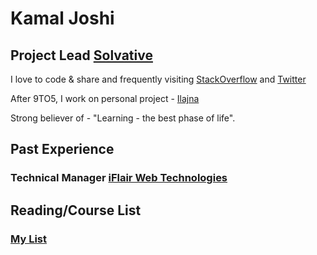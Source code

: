 # Kamal Joshi

## Project Lead [Solvative](https://www.solvative.com/)

I love to code & share and frequently visiting [StackOverflow](https://stackoverflow.com/users/639293/kamal-joshi) and [Twitter](https://twitter.com/joshi_kamal250)

After 9TO5, I work on personal project - [Ilajna](http://ilajna.co)

Strong believer of - "Learning - the best phase of life".

## Past Experience
### Technical Manager [iFlair Web Technologies](https://www.iflair.com)

## Reading/Course List
### [My List](https://marble-roquefort-742.notion.site/1994ff4914d88062b4a0c5af3ea8799f?v=1994ff4914d8814cbdfd000c814e58ff)
